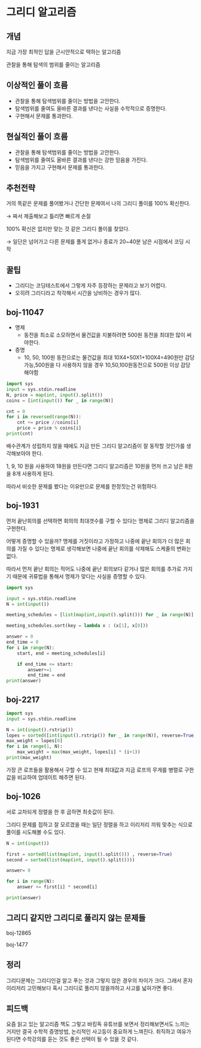 # 그리디 알고리즘

## 개념

지금 가장 최적인 답을 근시안적으로 택하는 알고리즘

관찰을 통해 탐색의 범위를 줄이는 알고리즘

## 이상적인 풀이 흐름

- 관찰을 통해 탐색범위를 줄이는 방법을 고안한다.
- 탐색범위를 줄여도 올바른 결과를 낸다는 사실을 수학적으로 증명한다.
- 구현해서 문제를 통과한다.

## 현실적인 풀이 흐름

- 관찰을 통해 탐색범위를 줄이는 방법을 고안한다.
- 탐색범위를 줄여도 올바른 결과를 낸다는 강한 믿음을 가진다.
- 믿음을 가지고 구현해서 문제를 통과한다.

## 추천전략

거의 똑같은 문제를 풀어봤거나 간단한 문제여서 나의 그리디 풀이를 100% 확신한다.

→ 짜서 제출해보고 틀리면 빠르게 손절

100% 확신은 없지만 맞는 것 같은 그리디 풀이를 찾았다.

→ 일단은 넘어가고 다른 문제를 풀게 없거나 종료가 20~40분 남은 시점에서 코딩 시작

## 꿀팁

- 그리디는 코딩테스트에서 그렇게 자주 등장하는 문제라고 보기 어렵다.
- 오히려 그리디라고 착각해서 시간을 낭비하는 경우가 많다.

## boj-11047

- 명제
  - 동전을 최소로 소모하면서 물건값을 지불하려면 500원 동전을 최대한 많이 써야한다.
- 증명
  - 10, 50, 100원 동전으로는 물건값을 최대 10X4+50X1+100X4=490원만 감당가능,500원을 다 사용하지 않을 경우 10,50,100원동전으로 500원 이상 감당해야함

```python
import sys
input = sys.stdin.readline
N, price = map(int, input().split())
coins = [int(input()) for _ in range(N)]

cnt = 0
for i in reversed(range(N)):
    cnt += price //coins[i]
    price = price % coins[i]
print(cnt)
```

배수관계가 성립하지 않을 때에도 지금 만든 그리디 알고리즘이 잘 동작할 것인가를 생각해보아야 한다.

1, 9, 10 원을 사용하여 18원을 만든다면 그리디 알고리즘은 10원을 먼저 쓰고 남은 8원을 8개 사용하게 된다.

따라서 비슷한 문제를 봤다는 이유만으로 문제를 한정짓는건 위험하다.

## boj-1931

먼저 끝난회의를 선택하면 회의의 최대갯수를 구할 수 있다는 명제로 그리디 알고리즘을 구현한다.

어떻게 증명할 수 있을까? 명제를 거짓이라고 가정하고 나중에 끝난 회의가 더 많은 회의를 가질 수 있다는 명제로 생각해보면 나중에 끝난 회의를 삭제해도 스케줄의 변화는 없다.

따라서 먼저 끝난 회의는 적어도 나중에 끝난 회의보다 같거나 많은 회의를 추가로 가지기 때문에 귀류법을 통해서 명제가 맞다는 사실을 증명할 수 있다.

```python
import sys

input = sys.stdin.readline
N = int(input())

meeting_schedules = [list(map(int,input().split())) for _ in range(N)]

meeting_schedules.sort(key = lambda x : (x[1], x[0]))

answer = 0
end_time = 0
for i in range(N):
    start, end = meeting_schedules[i]

    if end_time <= start:
        answer+=1
        end_time = end
print(answer)
```

## boj-2217

```python
import sys
input = sys.stdin.readline

N = int(input().rstrip())
lopes = sorted([int(input().rstrip()) for _ in range(N)], reverse=True)
max_weight = lopes[0]
for i in range(1, N):
    max_weight = max(max_weight, lopes[i] * (i+1))
print(max_weight)
```

가장 큰 로프들을 활용해서 구할 수 있고 현재 최대값과 지금 로프의 무게를 병렬로 구한값을 비교하여 업데이트 해주면 된다.

## boj-1026

서로 교차되게 정렬을 한 후 곱하면 최솟값이 된다.

그리디 문제를 접하고 잘 모르겠을 때는 일단 정렬을 하고 이리저리 끼워 맞추는 식으로 풀이를 시도해볼 수도 있다.

```python
N = int(input())

first = sorted(list(map(int, input().split())) , reverse=True)
second = sorted(list(map(int, input().split())))

answer= 0

for i in range(N):
    answer += first[i] * second[i]

print(answer)
```

## 그리디 같지만 그리디로 풀리지 않는 문제들

boj-12865

boj-1477

## 정리

그리디문제는 그리디인걸 알고 푸는 것과 그렇지 않은 경우의 차이가 크다. 그래서 혼자 이리저리 고민해보다 혹시 그리디로 풀리지 않을까하고 사고를 넓혀가면 좋다.

## 피드백

요즘 읽고 있는 알고리즘 책도 그렇고 바킹독 유튜브를 보면서 정리해보면서도 느끼는 거지만 결국 수학적 증명방법, 논리적인 사고등이 중요하게 느껴진다. 취직하고 여유가 된다면 수학강의를 듣는 것도 좋은 선택이 될 수 있을 것 같다.
